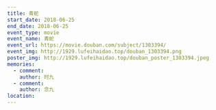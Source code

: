 ```yaml
---
title: 青蛇
start_date: 2018-06-25
end_date: 2018-06-25
event_type: movie
event_name: 青蛇
event_url: https://movie.douban.com/subject/1303394/
event_img: http://1929.lufeihaidao.top/douban_1303394.png
poster_img: http://1929.lufeihaidao.top/douban_poster_1303394.jpeg
memories:
  - comment: 
    author: 时九
  - comment: 
    author: 念九
location: 
---
```

